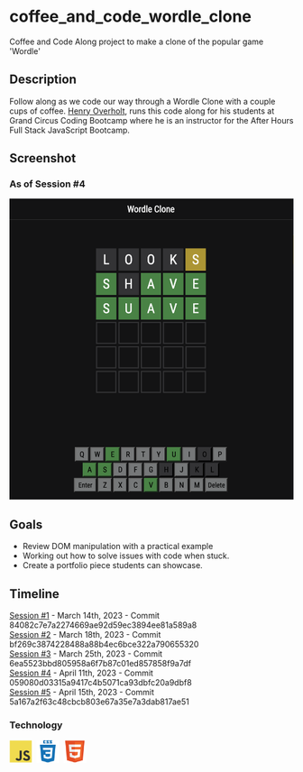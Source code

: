 # coffee_and_code_wordle_clone
Coffee and Code Along project to make a clone of the popular game 'Wordle'


## Description

Follow along as we code our way through a Wordle Clone with a couple cups of coffee. [Henry Overholt](https://github.com/Henry-Overholt), runs this code along for his students at Grand Circus Coding Bootcamp where he is an instructor for the After Hours Full Stack JavaScript Bootcamp.

## Screenshot
### As of Session #4
![Wordle Clone ScreenShot](./screenshots/wordleClone%234.jpg)


## Goals
 
- Review DOM manipulation with a practical example
- Working out how to solve issues with code when stuck.
- Create a portfolio piece students can showcase. 

## Timeline 

[Session #1](https://github.com/Henry-Overholt/coffee_and_code_wordle_clone/tree/84082c7e7a2274669ae92d59ec3894ee81a589a8) - March 14th, 2023 - Commit 84082c7e7a2274669ae92d59ec3894ee81a589a8 <br>
[Session #2](https://github.com/Henry-Overholt/coffee_and_code_wordle_clone/tree/session2) - March 18th, 2023 - Commit bf269c3874228488a88b4ec6bce322a790655320 <br>
[Session #3](https://github.com/Henry-Overholt/coffee_and_code_wordle_clone/tree/wordle-clone-session-3) - March 25th, 2023 - Commit 6ea5523bbd805958a6f7b87c01ed857858f9a7df <br>
[Session #4](https://github.com/Henry-Overholt/coffee_and_code_wordle_clone/tree/wordle-clone-session-4) - April 11th, 2023 - Commit 059080d03315a9417c4b5071ca93dbfc20a9dbf8 <br>
[Session #5](https://github.com/Henry-Overholt/coffee_and_code_wordle_clone/tree/wordle-clone-session-5) - April 15th, 2023 - Commit 5a167a2f63c48cbcb803e67a35e7a3dab817ae51 <br>

### Technology

<img src="https://github.com/devicons/devicon/blob/master/icons/javascript/javascript-original.svg" title="JavaScript" alt="JavaScript" width="40" height="40"/>&nbsp;
<img src="https://github.com/devicons/devicon/blob/master/icons/css3/css3-plain-wordmark.svg"  title="CSS3" alt="CSS" width="40" height="40"/>&nbsp;
  <img src="https://github.com/devicons/devicon/blob/master/icons/html5/html5-original.svg" title="HTML5" alt="HTML" width="40" height="40"/>&nbsp;